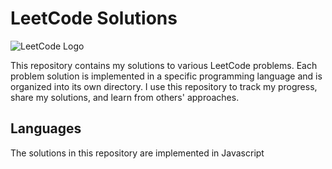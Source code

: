 # LeetCode Solutions

![LeetCode Logo](https://assets.leetcode.com/static_assets/public/webpack_bundles/images/logo-dark.e99485d9b.svg)

This repository contains my solutions to various LeetCode problems. Each problem solution is implemented in a specific programming language and is organized into its own directory. I use this repository to track my progress, share my solutions, and learn from others' approaches.

## Languages

The solutions in this repository are implemented in Javascript
